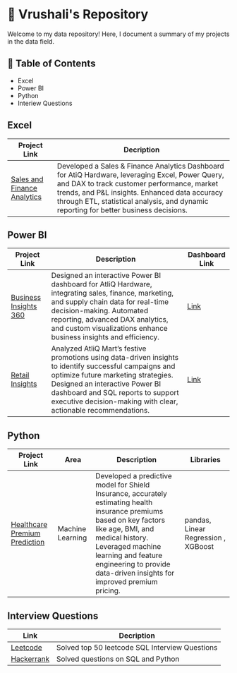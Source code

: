 # 💼 Vrushali's Repository

Welcome to my data repository! Here, I document a summary of my projects in the data field.

## 📖 Table of Contents
 - Excel
 - Power BI
 - Python
 - Interiew Questions

## Excel
| Project Link  | Decription |
| ------------- | ------------- |
| [Sales and Finance Analytics](https://github.com/vrushaliparate/Sales-and-Finance-Analytics)  | Developed a Sales & Finance Analytics Dashboard for AtiQ Hardware, leveraging Excel, Power Query, and DAX to track customer performance, market trends, and P&L insights. Enhanced data accuracy through ETL, statistical analysis, and dynamic reporting for better business decisions.  |

## Power BI

| Project Link  | Description | Dashboard Link  | 
| ------------- | ------------- |  ------------- | 
| [Business Insights 360](https://github.com/vrushaliparate/BI-360)  | Designed an interactive Power BI dashboard for AtliQ Hardware, integrating sales, finance, marketing, and supply chain data for real-time decision-making. Automated reporting, advanced DAX analytics, and custom visualizations enhance business insights and efficiency.  | [Link](https://app.powerbi.com/view?r=eyJrIjoiNjg1Yjg4MTQtMDA0NS00ZDE3LTk0ZTItYjc1NmJlZDdjNDBmIiwidCI6ImM2ZTU0OWIzLTVmNDUtNDAzMi1hYWU5LWQ0MjQ0ZGM1YjJjNCJ9)   | 
| [Retail Insights](https://github.com/vrushaliparate/Resume-Challenge-9/tree/main)  | Analyzed AtliQ Mart’s festive promotions using data-driven insights to identify successful campaigns and optimize future marketing strategies. Designed an interactive Power BI dashboard and SQL reports to support executive decision-making with clear, actionable recommendations.  | [Link](https://app.powerbi.com/view?r=eyJrIjoiNzM0YjEwOTMtOGIyNS00M2RhLTk4ZjUtZTQ2YzM0NTI0OWUzIiwidCI6ImM2ZTU0OWIzLTVmNDUtNDAzMi1hYWU5LWQ0MjQ0ZGM1YjJjNCJ9)   | 


## Python

| Project Link  | Area | Description  | Libraries |
| ------------- | ------------- |  ------------- | ------------- |
| [Healthcare Premium Prediction](https://github.com/vrushaliparate/Healthcare-Premium-Prediction)  | Machine Learning   | Developed a predictive model for Shield Insurance, accurately estimating health insurance premiums based on key factors like age, BMI, and medical history. Leveraged machine learning and feature engineering to provide data-driven insights for improved premium pricing.   | pandas, Linear Regression , XGBoost  |


## Interview Questions

| Link  | Decription |
| ------------- | ------------- |
| [Leetcode](https://github.com/vrushaliparate/Leetcode-Solutions)  | Solved top 50 leetcode SQL Interview Questions  |
| [Hackerrank](https://github.com/vrushaliparate/hackerrank_solutions)  | Solved questions on SQL and Python  |

